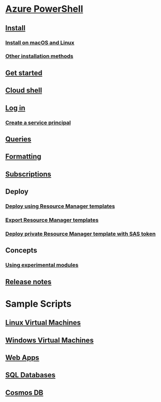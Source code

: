 # [Azure PowerShell](../overview.md)

## [Install](../install-azurerm-ps.md)
### [Install on macOS and Linux](../install-azurermps-maclinux.md)
### [Other installation methods](../other-install.md)

## [Get started](../get-started-azureps.md)

## [Cloud shell](https://docs.microsoft.com/azure/cloud-shell/overview)

## [Log in](../authenticate-azureps.md)
### [Create a service principal](../create-azure-service-principal-azureps.md)

## [Queries](../queries-azureps.md)
## [Formatting](../formatting-output.md)
## [Subscriptions](../manage-subscriptions-azureps.md)

## Deploy
### [Deploy using Resource Manager templates](/azure/azure-resource-manager/resource-group-template-deploy)
### [Export Resource Manager templates](/azure/azure-resource-manager/resource-manager-export-template-powershell)
### [Deploy private Resource Manager template with SAS token](/azure/azure-resource-manager/resource-manager-powershell-sas-token)

## Concepts
### [Using experimental modules](../using-experimental-modules.md)

## [Release notes](release-notes-azureps.md)

# Sample Scripts
## [Linux Virtual Machines](/azure/virtual-machines/linux/powershell-samples?toc=%2fpowershell%2fmodule%2ftoc.json)
## [Windows Virtual Machines](/azure/virtual-machines/windows/powershell-samples?toc=%2fpowershell%2fmodule%2ftoc.json)
## [Web Apps](/azure/app-service-web/app-service-powershell-samples?toc=%2fpowershell%2fmodule%2ftoc.json)
## [SQL Databases](/azure/sql-database/sql-database-powershell-samples?toc=%2fpowershell%2fmodule%2ftoc.json)
## [Cosmos DB](/azure/cosmos-db/powershell-samples?toc=%2fpowershell%2fmodules%2ftoc.json)
